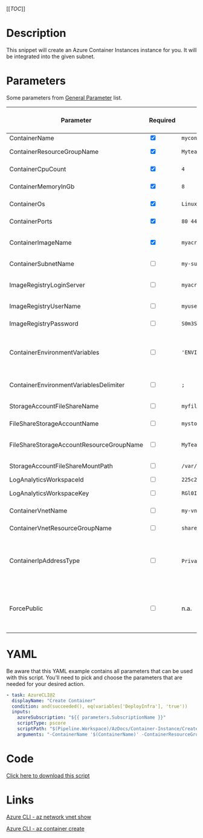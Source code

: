 [[_TOC_]]

# Description

This snippet will create an Azure Container Instances instance for you. It will be integrated into the given subnet.

# Parameters

Some parameters from [General Parameter](/Azure/Azure-CLI-Snippets) list.

| Parameter                                | Required                        | Example Value                                                              | Description                                                                                                                                                                                                                               | --- |
| ---------------------------------------- | ------------------------------- | -------------------------------------------------------------------------- | ----------------------------------------------------------------------------------------------------------------------------------------------------------------------------------------------------------------------------------------- | --- |
| ContainerName                            | <input type="checkbox" checked> | `mycontainername`                                                          | The name of the container instance.                                                                                                                                                                                                       |
| ContainerResourceGroupName               | <input type="checkbox" checked> | `Myteam-MyApp-$(Release.EnvironmentName)`                                  | The resourcegroup where the container should be.                                                                                                                                                                                          |
| ContainerCpuCount                        | <input type="checkbox" checked> | `4`                                                                        | The amount of CPU-cores the container should be able to use.                                                                                                                                                                              |
| ContainerMemoryInGb                      | <input type="checkbox" checked> | `8`                                                                        | The amount of memory your container may use. Expressed in GB's.                                                                                                                                                                           |
| ContainerOs                              | <input type="checkbox" checked> | `Linux`                                                                    | The OS which is used in & underneath the container. Can be either `Linux` or `Windows`.                                                                                                                                                   |
| ContainerPorts                           | <input type="checkbox" checked> | `80 443`                                                                   | Space delimited list of ports you want to expose to the container.                                                                                                                                                                        |
| ContainerImageName                       | <input type="checkbox" checked> | `myacr.azurecr.io/mycompany/myimage:latest`                                | The image name to use. Please refer to [this docker documentation](https://docs.docker.com/engine/reference/commandline/tag/) for information about image & tag naming.                                                                   |
| ContainerSubnetName                      | <input type="checkbox">         | `my-subnet-123`                                                            | The subnetname for the subnet where the container should land in.                                                                                                                                                                         |
| ImageRegistryLoginServer                 | <input type="checkbox">         | `myacr.azurecr.io`                                                         | OPTIONAL: The address of the registry login server. This is usualy the address of the image repository itself.                                                                                                                            |
| ImageRegistryUserName                    | <input type="checkbox">         | `myuser`                                                                   | The username to use to authenticate against the image registry.                                                                                                                                                                           |
| ImageRegistryPassword                    | <input type="checkbox">         | `S0m3S3cre7P@ssw0rd123!`                                                   | The password to use to authenticate against the image registry.                                                                                                                                                                           |
| ContainerEnvironmentVariables            | <input type="checkbox" >        | `'ENVIRONMENT="ACC";SOMECONNECTIONSTRING="THISISMYCONNECTIONSTRING"`       | A list of environmentvariables which should be made available inside the container. This should be delimited by the value from `ContainerEnvironmentVariablesDelimiter`.                                                                  |
| ContainerEnvironmentVariablesDelimiter   | <input type="checkbox">         | `;`                                                                        | This is the delimiter for `ContainerEnvironmentVariables`. This defaults to `;`.                                                                                                                                                          |
| StorageAccountFileShareName              | <input type="checkbox">         | `myfileshare`                                                              | The name of the fileshare inside the storage account.                                                                                                                                                                                     |
| FileShareStorageAccountName              | <input type="checkbox">         | `mystorageaccount`                                                         | The name of the storage accountname where the fileshare resides in.                                                                                                                                                                       |
| FileShareStorageAccountResourceGroupName | <input type="checkbox">         | `MyTeam-MyApp-$(Release.EnvironmentName)`                                  | The resourcegroupname of the resourcegroup where the storageaccount resides in.                                                                                                                                                           |
| StorageAccountFileShareMountPath         | <input type="checkbox">         | `/var/log/someapp`                                                         | The path to mount the given fileshare inside the container.                                                                                                                                                                               |
| LogAnalyticsWorkspaceId                  | <input type="checkbox">         | `225c2873-c15f-42da-a5d2-0dfb3df76da0`                                     | The log analytics workspace Id                                                                                                                                                                                                            |
| LogAnalyticsWorkspaceKey                 | <input type="checkbox">         | `RGl0IGlzIGVlbiBvbmdlbGRpZ2UgdG9rZW4g8J+YgfCfmIHwn5iB8J+YgfCfmIHwn5iBLg==` | Primary or Secondary Key of the log analytics workspace.                                                                                                                                                                                  |
| ContainerVnetName                        | <input type="checkbox">         | `my-vnet-$(Release.EnvironmentName)`                                       | The name of the VNET where your container resides in.                                                                                                                                                                                     |
| ContainerVnetResourceGroupName           | <input type="checkbox">         | `sharedservices-rg`                                                        | The ResourceGroup where your VNET, for your container, resides in.                                                                                                                                                                        |
| ContainerIpAddressType                   | <input type="checkbox">         | `Private` \ `Public`                                                       | The ip address type of your container. You can choose between 'Private' or 'Public'. When choosing 'Private', make sure to add ContainerVnetName, ContainerVnetResourceGroupName and ContainerSubnetName.                                 |
| ForcePublic                              | <input type="checkbox">         | n.a.                                                                       | If you are not using any networking settings, you need to pass this boolean to confirm you are willingly creating a public resource (to avoid unintended public resources). You can pass it as a switch without a value (`-ForcePublic`). |

# YAML

Be aware that this YAML example contains all parameters that can be used with this script. You'll need to pick and choose the parameters that are needed for your desired action.

```yaml
- task: AzureCLI@2
  displayName: "Create Container"
  condition: and(succeeded(), eq(variables['DeployInfra'], 'true'))
  inputs:
    azureSubscription: "${{ parameters.SubscriptionName }}"
    scriptType: pscore
    scriptPath: "$(Pipeline.Workspace)/AzDocs/Container-Instance/Create-Container.ps1"
    arguments: "-ContainerName '$(ContainerName)' -ContainerResourceGroupName '$(ContainerResourceGroupName)' -ContainerCpuCount '$(ContainerCpuCount)' -ContainerMemoryInGb '$(ContainerMemoryInGb)' -ContainerOs '$(ContainerOs)' -ContainerPorts '$(ContainerPorts)' -ContainerImageName '$(ContainerImageName)' -ContainerVnetName '$(ContainerVnetName)' -ContainerVnetResourceGroupName '$(ContainerVnetResourceGroupName)' -ContainerSubnetName '$(ContainerSubnetName)' -ImageRegistryLoginServer '$(ImageRegistryLoginServer)' -ImageRegistryUserName '$(ImageRegistryUserName)' -ImageRegistryPassword '$(ImageRegistryPassword)' -ContainerEnvironmentVariables '$(ContainerEnvironmentVariables)' -ContainerEnvironmentVariablesDelimiter '$(ContainerEnvironmentVariablesDelimiter)' -StorageAccountFileShareName '$(StorageAccountFileShareName)' -FileShareStorageAccountName '$(FileShareStorageAccountName)' -FileShareStorageAccountResourceGroupName '$(FileShareStorageAccountResourceGroupName)' -StorageAccountFileShareMountPath '$(StorageAccountFileShareMountPath)' -LogAnalyticsWorkspaceId '$(LogAnalyticsWorkspaceId)' -LogAnalyticsWorkspaceKey '$(LogAnalyticsWorkspaceKey)' -ContainerIpAddressType '$(ContainerIpAddressType)'"
```

# Code

[Click here to download this script](../../../../src/Container-Instance/Create-Container.ps1)

# Links

[Azure CLI - az network vnet show](https://docs.microsoft.com/en-us/cli/azure/network/vnet?view=azure-cli-latest#az_network_vnet_show)

[Azure CLI - az container create](https://docs.microsoft.com/en-us/cli/azure/container?view=azure-cli-latest#az_container_create)
